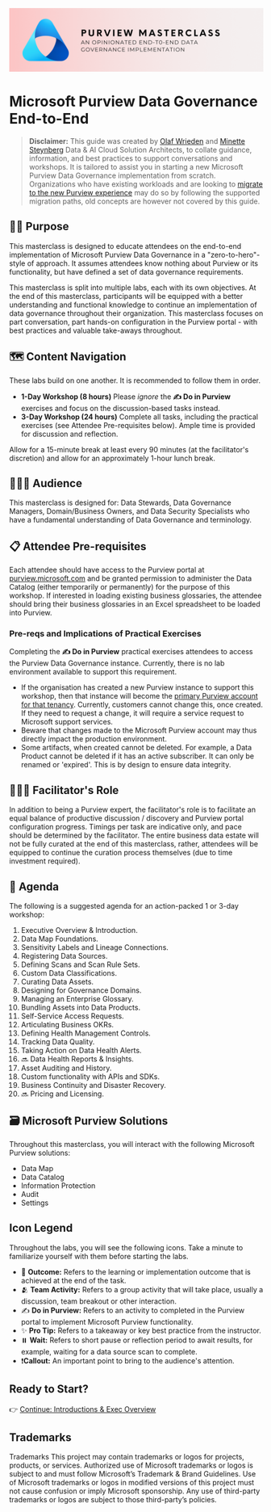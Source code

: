 ![Banner](./assets/banner.png)

# Microsoft Purview Data Governance End-to-End

> **Disclaimer:** This guide was created by [Olaf Wrieden](https://www.linkedin.com/in/olafwrieden) and [Minette Steynberg](https://www.linkedin.com/in/msteynberg) Data & AI Cloud Solution Architects, to collate guidance, information, and best practices to support conversations and workshops. It is tailored to assist you in starting a new Microsoft Purview Data Governance implementation from scratch. Organizations who have existing workloads and are looking to [migrate to the new Purview experience](https://learn.microsoft.com/en-us/purview/new-governance-experience#how-can-you-use-our-new-experience) may do so by following the supported migration paths, old concepts are however not covered by this guide.

## 🤷🏼 Purpose

This masterclass is designed to educate attendees on the end-to-end implementation of Microsoft Purview Data Governance in a "zero-to-hero"-style of approach. It assumes attendees know nothing about Purview or its functionality, but have defined a set of data governance requirements.

This masterclass is split into multiple labs, each with its own objectives. At the end of this masterclass, participants will be equipped with a better understanding and functional knowledge to continue an implementation of data governance throughout their organization. This masterclass focuses on part conversation, part hands-on configuration in the Purview portal - with best practices and valuable take-aways throughout.

## 🗺️ Content Navigation

These labs build on one another. It is recommended to follow them in order.

- **1-Day Workshop (8 hours)**
  Please _ignore_ the **✍️ Do in Purview** exercises and focus on the discussion-based tasks instead.
- **3-Day Workshop (24 hours)** Complete all tasks, including the practical exercises (see Attendee Pre-requisites below). Ample time is provided for discussion and reflection.

Allow for a 15-minute break at least every 90 minutes (at the facilitator's discretion) and allow for an approximately 1-hour lunch break.

## 🧑🏼‍🎓 Audience

This masterclass is designed for: Data Stewards, Data Governance Managers, Domain/Business Owners, and Data Security Specialists who have a fundamental understanding of Data Governance and terminology.

## 📋 Attendee Pre-requisites

Each attendee should have access to the Purview portal at [purview.microsoft.com](https://purview.microsoft.com) and be granted permission to administer the Data Catalog (either temporarily or permanently) for the purpose of this workshop.
If interested in loading existing business glossaries, the attendee should bring their business glossaries in an Excel spreadsheet to be loaded into Purview.

### Pre-reqs and Implications of Practical Exercises

Completing the **✍️ Do in Purview** practical exercises attendees to access the Purview Data Governance instance. Currently, there is no lab environment available to support this requirement.

- If the organisation has created a new Purview instance to support this workshop, then that instance will become the [primary Purview account for that tenancy](https://learn.microsoft.com/purview/new-portal-faq#what-does-this-mean-for-my-existing-microsoft-purview-governance-portal-accounts). Currently, customers cannot change this, once created. If they need to request a change, it will require a service request to Microsoft support services.
- Beware that changes made to the Microsoft Purview account may thus directly impact the production environment.
- Some artifacts, when created cannot be deleted. For example, a Data Product cannot be deleted if it has an active subscriber. It can only be renamed or 'expired'. This is by design to ensure data integrity.

## 🧑🏼‍🏫 Facilitator's Role

In addition to being a Purview expert, the facilitator's role is to facilitate an equal balance of productive discussion / discovery and Purview portal configuration progress. Timings per task are indicative only, and pace should be determined by the facilitator. The entire business data estate will not be fully curated at the end of this masterclass, rather, attendees will be equipped to continue the curation process themselves (due to time investment required).

## 📃 Agenda

The following is a suggested agenda for an action-packed 1 or 3-day workshop:

1. Executive Overview & Introduction.
2. Data Map Foundations.
3. Sensitivity Labels and Lineage Connections.
4. Registering Data Sources.
5. Defining Scans and Scan Rule Sets.
6. Custom Data Classifications.
7. Curating Data Assets.
8. Designing for Governance Domains.
9. Managing an Enterprise Glossary.
10. Bundling Assets into Data Products.
11. Self-Service Access Requests.
12. Articulating Business OKRs.
13. Defining Health Management Controls.
14. Tracking Data Quality.
15. Taking Action on Data Health Alerts.
16. 🔜 Data Health Reports & Insights.
17. Asset Auditing and History.
18. Custom functionality with APIs and SDKs.
19. Business Continuity and Disaster Recovery.
20. 🔜 Pricing and Licensing.

## 🗃️ Microsoft Purview Solutions

Throughout this masterclass, you will interact with the following Microsoft Purview solutions:

- Data Map
- Data Catalog
- Information Protection
- Audit
- Settings

## Icon Legend

Throughout the labs, you will see the following icons. Take a minute to familiarize yourself with them before starting the labs.

- 🎯 **Outcome:** Refers to the learning or implementation outcome that is achieved at the end of the task.
- 🫂 **Team Activity:** Refers to a group activity that will take place, usually a discussion, team breakout or other interaction.
- ✍️ **Do in Purview:** Refers to an activity to completed in the Purview portal to implement Microsoft Purview functionality.
- ✨ **Pro Tip:** Refers to a takeaway or key best practice from the instructor.
- ⏸️ **Wait:** Refers to short pause or reflection period to await results, for example, waiting for a data source scan to complete.
- ❗**Callout:** An important point to bring to the audience's attention.

## Ready to Start?

👉 [Continue: Introductions & Exec Overview](./Lab-01%20-%20Introduction%20and%20Overview.md)

## Trademarks

Trademarks This project may contain trademarks or logos for projects, products, or services. Authorized use of Microsoft trademarks or logos is subject to and must follow Microsoft’s Trademark & Brand Guidelines. Use of Microsoft trademarks or logos in modified versions of this project must not cause confusion or imply Microsoft sponsorship. Any use of third-party trademarks or logos are subject to those third-party’s policies.
